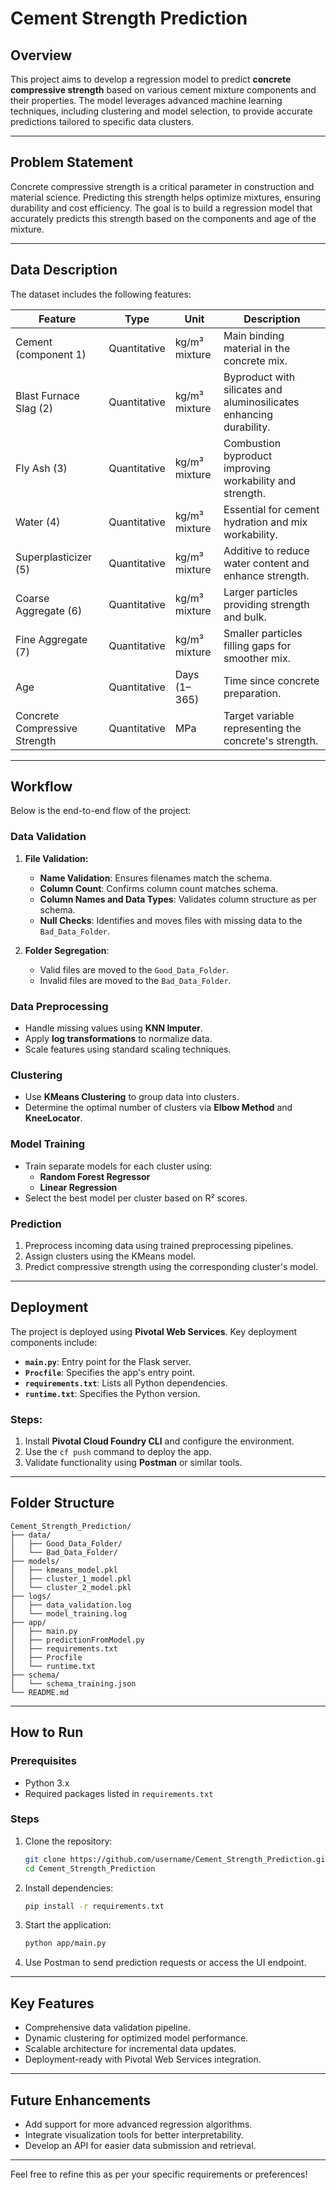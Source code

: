 # Cement Strength Prediction

## Overview

This project aims to develop a regression model to predict **concrete compressive strength** based on various cement mixture components and their properties. The model leverages advanced machine learning techniques, including clustering and model selection, to provide accurate predictions tailored to specific data clusters.

---

## Problem Statement

Concrete compressive strength is a critical parameter in construction and material science. Predicting this strength helps optimize mixtures, ensuring durability and cost efficiency. The goal is to build a regression model that accurately predicts this strength based on the components and age of the mixture.

---

## Data Description

The dataset includes the following features:

| **Feature**               | **Type**       | **Unit**        | **Description**                                                                 |
|----------------------------|----------------|-----------------|---------------------------------------------------------------------------------|
| Cement (component 1)       | Quantitative   | kg/m³ mixture   | Main binding material in the concrete mix.                                     |
| Blast Furnace Slag (2)     | Quantitative   | kg/m³ mixture   | Byproduct with silicates and aluminosilicates enhancing durability.            |
| Fly Ash (3)                | Quantitative   | kg/m³ mixture   | Combustion byproduct improving workability and strength.                       |
| Water (4)                  | Quantitative   | kg/m³ mixture   | Essential for cement hydration and mix workability.                            |
| Superplasticizer (5)       | Quantitative   | kg/m³ mixture   | Additive to reduce water content and enhance strength.                         |
| Coarse Aggregate (6)       | Quantitative   | kg/m³ mixture   | Larger particles providing strength and bulk.                                  |
| Fine Aggregate (7)         | Quantitative   | kg/m³ mixture   | Smaller particles filling gaps for smoother mix.                               |
| Age                        | Quantitative   | Days (1–365)    | Time since concrete preparation.                                               |
| Concrete Compressive Strength | Quantitative | MPa             | Target variable representing the concrete's strength.                          |

---

## Workflow

Below is the end-to-end flow of the project:



### Data Validation
1. **File Validation:**
   - **Name Validation**: Ensures filenames match the schema.
   - **Column Count**: Confirms column count matches schema.
   - **Column Names and Data Types**: Validates column structure as per schema.
   - **Null Checks**: Identifies and moves files with missing data to the `Bad_Data_Folder`.

2. **Folder Segregation**:
   - Valid files are moved to the `Good_Data_Folder`.
   - Invalid files are moved to the `Bad_Data_Folder`.

### Data Preprocessing
- Handle missing values using **KNN Imputer**.
- Apply **log transformations** to normalize data.
- Scale features using standard scaling techniques.

### Clustering
- Use **KMeans Clustering** to group data into clusters.
- Determine the optimal number of clusters via **Elbow Method** and **KneeLocator**.

### Model Training
- Train separate models for each cluster using:
  - **Random Forest Regressor**
  - **Linear Regression**
- Select the best model per cluster based on R² scores.

### Prediction
1. Preprocess incoming data using trained preprocessing pipelines.
2. Assign clusters using the KMeans model.
3. Predict compressive strength using the corresponding cluster's model.

---

## Deployment

The project is deployed using **Pivotal Web Services**. Key deployment components include:
- **`main.py`**: Entry point for the Flask server.
- **`Procfile`**: Specifies the app's entry point.
- **`requirements.txt`**: Lists all Python dependencies.
- **`runtime.txt`**: Specifies the Python version.

### Steps:
1. Install **Pivotal Cloud Foundry CLI** and configure the environment.
2. Use the `cf push` command to deploy the app.
3. Validate functionality using **Postman** or similar tools.

---

## Folder Structure

```plaintext
Cement_Strength_Prediction/
├── data/
│   ├── Good_Data_Folder/
│   └── Bad_Data_Folder/
├── models/
│   ├── kmeans_model.pkl
│   ├── cluster_1_model.pkl
│   └── cluster_2_model.pkl
├── logs/
│   ├── data_validation.log
│   └── model_training.log
├── app/
│   ├── main.py
│   ├── predictionFromModel.py
│   ├── requirements.txt
│   ├── Procfile
│   └── runtime.txt
├── schema/
│   └── schema_training.json
└── README.md
```

---

## How to Run

### Prerequisites
- Python 3.x
- Required packages listed in `requirements.txt`

### Steps
1. Clone the repository:
   ```bash
   git clone https://github.com/username/Cement_Strength_Prediction.git
   cd Cement_Strength_Prediction
   ```
2. Install dependencies:
   ```bash
   pip install -r requirements.txt
   ```
3. Start the application:
   ```bash
   python app/main.py
   ```
4. Use Postman to send prediction requests or access the UI endpoint.

---

## Key Features
- Comprehensive data validation pipeline.
- Dynamic clustering for optimized model performance.
- Scalable architecture for incremental data updates.
- Deployment-ready with Pivotal Web Services integration.

---

## Future Enhancements
- Add support for more advanced regression algorithms.
- Integrate visualization tools for better interpretability.
- Develop an API for easier data submission and retrieval.

---

Feel free to refine this as per your specific requirements or preferences!

